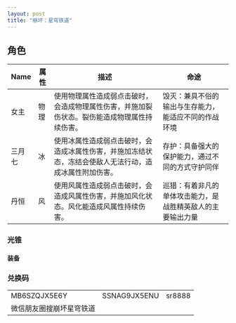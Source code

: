 ```yaml
---
layout: post
title: "崩坏：星穹铁道"
---
```




##  角色

| Name   | 属性 | 描述                                                         | 命途                                                       |
| ------ | ---- | ------------------------------------------------------------ | ---------------------------------------------------------- |
| 女主   | 物理 | 使用物理属性造成弱点击破时，会造成物理属性伤害，并施加裂伤状态。裂伤能造成物理属性持续伤害。 | 毁灭：兼具不俗的输出与生存能力，能适应不同的作战环境       |
| 三月七 | 冰   | 使用冰属性造成弱点击破时，会造成冰属性伤害，并施加冻结状态，冻结会使敌人无法行动，造成冰属性附加伤害。 | 存护：具备强大的保护能力，通过不同的方式守护同伴           |
| 丹恒   | 风   | 使用风属性造成弱点击破时，会造成风属性伤害，并施加风化状态。风化能造成风属性持续伤害。 | 巡猎：有着非凡的单体攻击能力，是战胜精英敌人的主要输出力量 |

### 光锥 

####  装备



### 兑换码

|                          |              |        |
| ------------------------ | ------------ | ------ |
| MB6SZQJX5E6Y             | SSNAG9JX5ENU | sr8888 |
| 微信朋友圈搜崩坏星穹铁道 |              |        |

